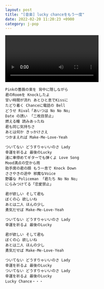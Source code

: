 ```yaml
---
layout: post
title: "[音楽] lucky chanceをもう一度"
date: 2022-02-20 11:20:23 +0900
category: j-pop
---
```


<div class="video-container">
    <video id="player" class="video-js vjs-default-skin vjs-big-play-centered" data-json="/public/json/j-pop/lucky_chanceをもう一度.json"></video>
</div>

```
Pinkの薔薇の束を 背中に隠しながら
君のRoomを Knockしたよ
甘い時間が流れ あとひと息でKissに
たどり着く Chanceに電話の Bell
どうせ Rival「あいつは No No No」
Date の誘い 「二枚目禁止」
燃える瞳 読みあったね
君も同じ気持ちさ
あとは何か きっかけさえ
つかまえれば Make-Me-Love-Yeah

ついてない どうすりゃいいのさ Lady
幸運を祈るよ 最後のLucky
渚に車停めてギターでも弾くよ Love Song
Mood満点の空から雨
助手席の君の顔 もう一息で Knock Down
ささやきの途中 邪魔なVoice
野暮な Policeman 「君たち No No No」
にらみつけてる「恋愛禁止」

君が欲しい そして君も
ぼくの心 欲しいね
あとは二人 ほんの少し
勇気だせば Make-Me-Love-Yeah

ついてない どうすりゃいいのさ Lady
幸運を祈るよ 最後のLucky

君が欲しい そして君も
ぼくの心 欲しいね
あとは二人 ほんの少し
勇気だせば Make-Me-Love-Yeah

ついてない どうすりゃいいのさ Lady
幸運を祈るよ 最後のLucky
ついてない どうすりゃいいのさ Lady
幸運を祈るよ 最後のLucky
Lucky Chance・・・
```